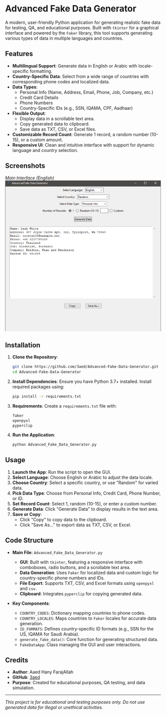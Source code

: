 # Advanced Fake Data Generator

A modern, user-friendly Python application for generating realistic fake data for testing, QA, and educational purposes. Built with `tkinter` for a graphical interface and powered by the `Faker` library, this tool supports generating various types of data in multiple languages and countries.

## Features

- **Multilingual Support**: Generate data in English or Arabic with locale-specific formatting.
- **Country-Specific Data**: Select from a wide range of countries with corresponding phone codes and localized data.
- **Data Types**:
  - Personal Info (Name, Address, Email, Phone, Job, Company, etc.)
  - Credit Card Details
  - Phone Numbers
  - Country-Specific IDs (e.g., SSN, IQAMA, CPF, Aadhaar)
- **Flexible Output**:
  - Display data in a scrollable text area.
  - Copy generated data to clipboard.
  - Save data as TXT, CSV, or Excel files.
- **Customizable Record Count**: Generate 1 record, a random number (10-15), or a custom amount.
- **Responsive UI**: Clean and intuitive interface with support for dynamic language and country selection.

## Screenshots

*Main Interface (English)*
![Main Interface](screenshots/main_interface_en.png)

## Installation

1. **Clone the Repository**:
   ```bash
   git clone https://github.com/3aed/Advanced-Fake-Data-Generator.git
   cd Advanced-Fake-Data-Generator
   ```

2. **Install Dependencies**:
   Ensure you have Python 3.7+ installed. Install required packages using:
   ```bash
   pip install -r requirements.txt
   ```

3. **Requirements**:
   Create a `requirements.txt` file with:
   ```
   faker
   openpyxl
   pyperclip
   ```

4. **Run the Application**:
   ```bash
   python Advanced_Fake_Data_Generator.py
   ```

## Usage

1. **Launch the App**: Run the script to open the GUI.
2. **Select Language**: Choose English or Arabic to adjust the data locale.
3. **Choose Country**: Select a specific country, or use "Random" for varied data.
4. **Pick Data Type**: Choose from Personal Info, Credit Card, Phone Number, or ID.
5. **Set Record Count**: Select 1, random (10-15), or enter a custom number.
6. **Generate Data**: Click "Generate Data" to display results in the text area.
7. **Save or Copy**:
   - Click "Copy" to copy data to the clipboard.
   - Click "Save As..." to export data as TXT, CSV, or Excel.

## Code Structure

- **Main File**: `Advanced_Fake_Data_Generator.py`
  - **GUI**: Built with `tkinter`, featuring a responsive interface with comboboxes, radio buttons, and a scrollable text area.
  - **Data Generation**: Uses `Faker` for localized data and custom logic for country-specific phone numbers and IDs.
  - **File Export**: Supports TXT, CSV, and Excel formats using `openpyxl` and `csv`.
  - **Clipboard**: Integrates `pyperclip` for copying generated data.

- **Key Components**:
  - `COUNTRY_CODES`: Dictionary mapping countries to phone codes.
  - `COUNTRY_LOCALES`: Maps countries to `Faker` locales for accurate data generation.
  - `ID_FORMATS`: Defines country-specific ID formats (e.g., SSN for the US, IQAMA for Saudi Arabia).
  - `generate_fake_data()`: Core function for generating structured data.
  - `FakeDataApp`: Class managing the GUI and user interactions.

## Credits

- **Author**: Aaed Hany FarajAllah
- **GitHub**: [3aed](https://github.com/3aed)
- **Purpose**: Created for educational purposes, QA testing, and data simulation.


---

*This project is for educational and testing purposes only. Do not use generated data for illegal or unethical activities.*
